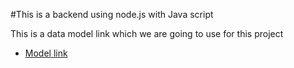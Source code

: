 #This is a backend using node.js with Java script

This is a data model link which we are going to use for this project
- [Model link](https://app.eraser.io/workspace/YtPqZ1VogxGy1jzIDkzj)